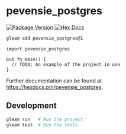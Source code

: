 # pevensie_postgres

[![Package Version](https://img.shields.io/hexpm/v/pevensie_postgres)](https://hex.pm/packages/pevensie_postgres)
[![Hex Docs](https://img.shields.io/badge/hex-docs-ffaff3)](https://hexdocs.pm/pevensie_postgres/)

```sh
gleam add pevensie_postgres@1
```
```gleam
import pevensie_postgres

pub fn main() {
  // TODO: An example of the project in use
}
```

Further documentation can be found at <https://hexdocs.pm/pevensie_postgres>.

## Development

```sh
gleam run   # Run the project
gleam test  # Run the tests
```
